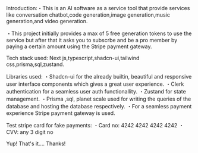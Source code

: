 Introduction:・This is an AI software as a service tool that provide services like conversation chatbot,code generation,image generation,music generation,and video generation.

・This project initially provides a max of 5 free generation tokens to use the service but after that it asks you to subscrbe and be a pro member by paying a certain amount using the Stripe payment gateway.

Tech stack used: Next js,typescript,shadcn-ui,tailwind css,prisma,sql,zustand.

Libraries used:
・Shadcn-ui for the already builtin, beautiful and responsive user interface components which gives a great user experience.
・Clerk authentication for a seamless user auth functionallity.
・Zustand for state management.
・Prisma ,sql, planet scale used for writing the queries of the database and hosting the database respectively.
・For a seamless payment experience Stripe payment gateway is used.

Test stripe card for fake payments:
・Card no: 4242 4242 4242 4242
・CVV: any 3 digit no




Yup! That's it....
Thanks!



